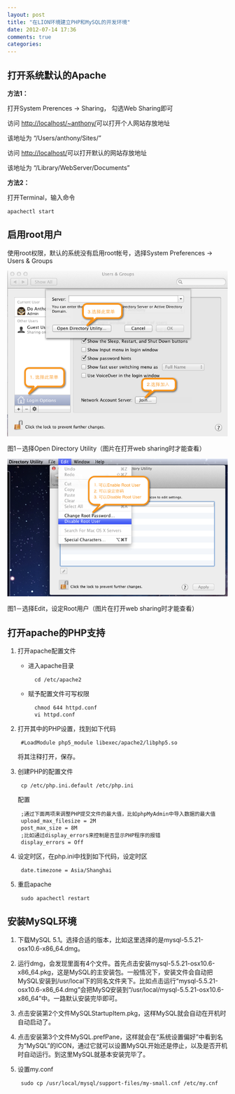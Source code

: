 ```yaml
---
layout: post
title: "在LION环境建立PHP和MySQL的开发环境"
date: 2012-07-14 17:36
comments: true
categories: 
---
```

## 打开系统默认的Apache

__方法1：__

打开System Prerences -> Sharing， 勾选Web Sharing即可
 
访问 [http://localhost/~anthony/](http://localhost/~anthony/ "个人网站")可以打开个人网站存放地址

该地址为 “/Users/anthony/Sites/”
 
访问 [http://localhost/](http://localhost/ "默认网站")可以打开默认的网站存放地址

该地址为 “/Library/WebServer/Documents”

__方法2：__

打开Terminal，输入命令

	apachectl start

## 启用root用户

使用root权限，默认的系统没有启用root帐号，选择System Preferences -> Users & Groups

![alt enable_root_user_step1.png](/images/img4blog/enable_root_user_step1.png "enable_root_user_step1.png")

图1－选择Open Directory Utility（图片在打开web sharing时才能查看）

![alt enable_root_user_step2.png](/images/img4blog/enable_root_user_step2.png "enable_root_user_step2.png")

图1－选择Edit，设定Root用户（图片在打开web sharing时才能查看）

## 打开apache的PHP支持

1. 打开apache配置文件

	* 进入apache目录
	
			cd /etc/apache2
	* 赋予配置文件可写权限
	
			chmod 644 httpd.conf
			vi httpd.conf

2. 打开其中的PHP设置，找到如下代码

		#LoadModule php5_module libexec/apache2/libphp5.so
	将其注释打开，保存。

3. 创建PHP的配置文件

		cp /etc/php.ini.default /etc/php.ini
	
	配置
	
		;通过下面两项来调整PHP提交文件的最大值，比如phpMyAdmin中导入数据的最大值
		upload_max_filesize = 2M
		post_max_size = 8M
		;比如通过display_errors来控制是否显示PHP程序的报错
		display_errors = Off

4. 设定时区，在php.ini中找到如下代码，设定时区

		date.timezone = Asia/Shanghai
	
5. 重启apache

		sudo apachectl restart
 
## 安装MySQL环境

1. 下载MySQL 5.1。选择合适的版本，比如这里选择的是mysql-5.5.21-osx10.6-x86_64.dmg。

2. 运行dmg，会发现里面有4个文件。首先点击安装mysql-5.5.21-osx10.6-x86_64.pkg，这是MySQL的主安装包。一般情况下，安装文件会自动把MySQL安装到/usr/local下的同名文件夹下。比如点击运行“mysql-5.5.21-osx10.6-x86_64.dmg”会把MySQ安装到“/usr/local/mysql-5.5.21-osx10.6-x86_64”中。一路默认安装完毕即可。

3. 点击安装第2个文件MySQLStartupItem.pkg，这样MySQL就会自动在开机时自动启动了。

4. 点击安装第3个文件MySQL.prefPane，这样就会在“系统设置偏好”中看到名为“MySQL”的ICON，通过它就可以设置MySQL开始还是停止，以及是否开机时自动运行。到这里MySQL就基本安装完毕了。

5. 设置my.conf

		sudo cp /usr/local/mysql/support-files/my-small.cnf /etc/my.cnf
